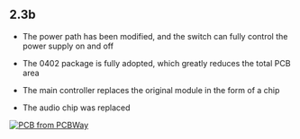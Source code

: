## 2.3b

- The power path has been modified, and the switch can fully control the power supply on and off

- The 0402 package is fully adopted, which greatly reduces the total PCB area

- The main controller replaces the original module in the form of a chip

- The audio chip was replaced

<a href="https://www.pcbway.com/project/shareproject/MagiClick_S3_Single_506b8396.html"><img src="https://www.pcbway.com/project/img/images/frompcbway-1220.png" alt="PCB from PCBWay" /></a>

